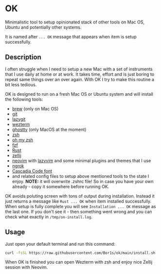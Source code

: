 # OK

Minimalistic tool to setup opinionated stack of other tools on Mac OS, Ubuntu and potentially other systems.

It is named after `... OK` message that appears when item is setup successfully.

## Description

I often struggle when I need to setup a new Mac with a set of instruments that I use daily at home or at work.
It takes time, effort and is just boring to repeat same things over an over again.
With OK I try to make this routine a bit less tedious.

OK is designed to run on a fresh Mac OS or Ubuntu system and will install the following tools:

- [brew](https://brew.sh/) (only on Mac OS)
- [git](https://git-scm.com/)
- [lazygit](https://github.com/jesseduffield/lazygit)
- [wezterm](https://wezfurlong.org/wezterm/index.html)
- [ghostty](https://ghostty.org/) (only MacOS at the moment)
- [zsh](https://www.zsh.org/)
- [oh my zsh](https://ohmyz.sh/)
- [fzf](https://github.com/junegunn/fzf)
- [Rust](https://www.rust-lang.org/tools/install)
- [zellij](https://zellij.dev/)
- [neovim](https://neovim.io/) with [lazyvim](https://www.lazyvim.org/) and some minimal plugins and themes that I use
- [ngrok](https://ngrok.com/)
- [Cascadia Code font](https://github.com/microsoft/cascadia-code)
- and related config files to setup above mentioned tools to the state I enjoy. **NOTE:** it will overwrite .zshrc file! So in case you have your own already - copy it somewhere before running OK.

OK avoids poluting screen with tons of output during installation. Instead it just returns a message like `Rust ... OK` when item installed successfully.
When setup is fully complete you will see `Installation ... OK` message as the last one. If you don't see it - then something went wrong and you can check what exactly in `/tmp/on-install.log`.

## Usage

Just open your default terminal and run this command:

```bash
curl -fsSL https://raw.githubusercontent.com/Bor1s/ok/main/install.sh | bash
```

When OK is finished you can open Wezterm with zsh and enjoy nice Zellij session with Neovim.
